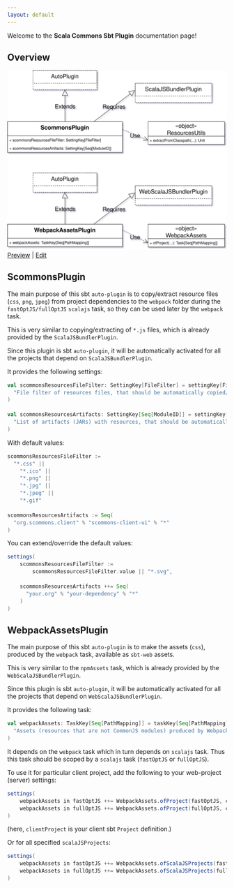 ```yaml
---
layout: default
---
```


Welcome to the **Scala Commons Sbt Plugin** documentation page!

## Overview

![Overview](drawio/overview.svg)
[Preview](https://www.draw.io/?chrome=0&lightbox=1&url=https%3A%2F%2Fraw.githubusercontent.com%2Fscommons%2Fsbt-scommons-plugin%2Fmaster%2Fdocs%2Fdrawio%2Foverview.svg%3Ft%3D0) | [Edit](https://www.draw.io/?title=overview.svg&url=https%3A%2F%2Fraw.githubusercontent.com%2Fscommons%2Fsbt-scommons-plugin%2Fmaster%2Fdocs%2Fdrawio%2Foverview.svg%3Ft%3D0)

## ScommonsPlugin

The main purpose of this sbt `auto-plugin` is to copy/extract resource files
(`css`, `png`, `jpeg`) from project dependencies to the `webpack` folder
during the `fastOptJS/fullOptJS` `scalajs` task, so they can be used later
by the `webpack` task.

This is very similar to copying/extracting of `*.js` files,
which is already provided by the `ScalaJSBundlerPlugin`.

Since this plugin is sbt `auto-plugin`, it will be automatically activated
for all the projects that depend on `ScalaJSBundlerPlugin`.

It provides the following settings:
```scala
val scommonsResourcesFileFilter: SettingKey[FileFilter] = settingKey[FileFilter](
  "File filter of resources files, that should be automatically copied/extracted to the webpack directory"
)

val scommonsResourcesArtifacts: SettingKey[Seq[ModuleID]] = settingKey[Seq[ModuleID]](
  "List of artifacts (JARs) with resources, that should be automatically extracted to the webpack directory"
)
```

With default values:
```scala
scommonsResourcesFileFilter :=
  "*.css" ||
    "*.ico" ||
    "*.png" ||
    "*.jpg" ||
    "*.jpeg" ||
    "*.gif"

scommonsResourcesArtifacts := Seq(
  "org.scommons.client" % "scommons-client-ui" % "*"
)
```

You can extend/override the default values:
```scala
settings(
    scommonsResourcesFileFilter :=
        scommonsResourcesFileFilter.value || "*.svg",

    scommonsResourcesArtifacts ++= Seq(
      "your.org" % "your-dependency" % "*"
    )
)
```

## WebpackAssetsPlugin

The main purpose of this sbt `auto-plugin` is to make the assets (`css`),
produced by the `webpack` task, available as `sbt-web` assets.

This is very similar to the `npmAssets` task, which is already provided
by the `WebScalaJSBundlerPlugin`.

Since this plugin is sbt `auto-plugin`, it will be automatically activated
for all the projects that depend on `WebScalaJSBundlerPlugin`.

It provides the following task:
```scala
val webpackAssets: TaskKey[Seq[PathMapping]] = taskKey[Seq[PathMapping]](
  "Assets (resources that are not CommonJS modules) produced by Webpack"
)
```

It depends on the `webpack` task which in turn depends on `scalajs` task.
Thus this task should be scoped by a `scalajs` task (`fastOptJS` or `fullOptJS`).

To use it for particular client project, add the following to your web-project (server) settings:
```scala
settings(
    webpackAssets in fastOptJS ++= WebpackAssets.ofProject(fastOptJS, clientProject) { build => (build / "styles").*** }.value,
    webpackAssets in fullOptJS ++= WebpackAssets.ofProject(fullOptJS, clientProject) { build => (build / "styles").*** }.value
)
```
(here, `clientProject` is your client sbt `Project` definition.)

Or for all specified `scalaJSProjects`:
```scala
settings(
    webpackAssets in fastOptJS ++= WebpackAssets.ofScalaJSProjects(fastOptJS) { build => (build / "styles").*** }.value,
    webpackAssets in fullOptJS ++= WebpackAssets.ofScalaJSProjects(fullOptJS) { build => (build / "styles").*** }.value
)
```

